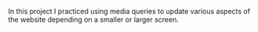 In this project I practiced using media queries to update various aspects of the website depending on a smaller or larger screen.
